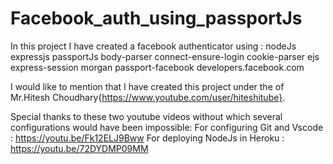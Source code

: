 # Facebook_auth_using_passportJs

In this project I have created a facebook authenticator using :
nodeJs
expressjs
passportJs
body-parser
connect-ensure-login
cookie-parser
ejs
express-session
morgan
passport-facebook
developers.facebook.com

I would like to mention that I have created this project under the of Mr.Hitesh Choudhary{https://www.youtube.com/user/hiteshitube}.

Special thanks to these two youtube videos without which several configurations would have been impossible:
For configuring Git and Vscode : https://youtu.be/Fk12ELJ9Bww
For deploying NodeJs in Heroku : https://youtu.be/72DYDMP09MM
